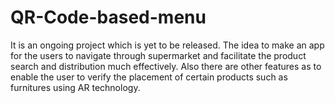 # QR-Code-based-menu
It is an ongoing project which is yet to be released. 
The idea to make an app for the users to navigate through supermarket and facilitate the product search and distribution much effectively. Also there are other features as to enable the user to verify the placement of certain products such as furnitures using AR technology.
